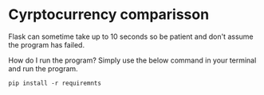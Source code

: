 # Cyrptocurrency comparisson


Flask can sometime take up to 10 seconds so be patient and don't assume the program has failed.

How do I run the program?
Simply use the below command in your terminal and run the program.
```
pip install -r requiremnts
```